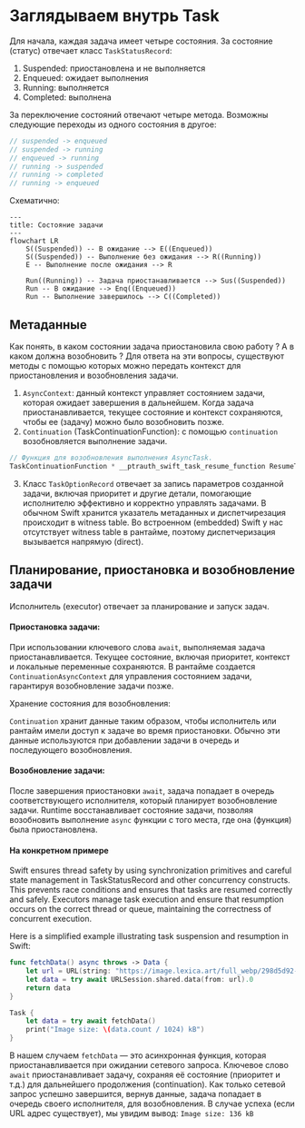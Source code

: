 # Заглядываем внутрь Task

Для начала, каждая задача имеет четыре состояния. За состояние (статус) отвечает класс `TaskStatusRecord`:

1. Suspended: приостановлена и не выполняется
2. Enqueued: ожидает выполнения
3. Running: выполняется
4. Completed: выполнена

За переключение состояний отвечают четыре метода. Возможны следующие переходы из одного состояния в другое:

```swift
// suspended -> enqueued
// suspended -> running
// enqueued -> running
// running -> suspended
// running -> completed
// running -> enqueued
```

Схематично:

```mermaid
---
title: Состояние задачи
---
flowchart LR
    S((Suspended)) -- В ожидание --> E((Enqueued))
    S((Suspended)) -- Выполнение без ожидания --> R((Running))
    E -- Выполнение после ожидания --> R
    
    Run((Running)) -- Задача приостанавливается --> Sus((Suspended))
    Run -- В ожидание --> Enq((Enqueued))
    Run -- Выполнение завершилось --> C((Completed))
```

## Метаданные

Как понять, в каком состоянии задача приостановила свою работу ? А в каком должна возобновить ?
Для ответа на эти вопросы, существуют методы с помощью которых можно передать контекст для приостановления и возобновления задачи.

1. `AsyncContext`: данный контекст управляет состоянием задачи, которая ожидает завершения в дальнейшем. Когда задача приостанавливается, текущее состояние и контекст сохраняются, чтобы ее (задачу) можно было возобновить позже.
2. `Continuation` (TaskContinuationFunction): с помощью `continuation` возобновляется выполнение задачи.

```cpp
// Функция для возобновления выполнения AsyncTask.
TaskContinuationFunction * __ptrauth_swift_task_resume_function ResumeTask;
```

3. Класс `TaskOptionRecord` отвечает за запись параметров созданной задачи, включая приоритет и другие детали, помогающие исполнителю эффективно и корректно управлять задачами.
В обычном Swift хранится указатель метаданных и диспетчирезация происходит в witness table.
Во встроенном (embedded) Swift у нас отсутствует witness table в рантайме, поэтому диспетчеризация вызывается напрямую (direct).

<!-- /// Describes type information and offers value methods for an arbitrary concrete
/// type in a way that's compatible with regular Swift and embedded Swift. In
/// regular Swift, just holds a Metadata pointer and dispatches to the value
/// witness table. In embedded Swift, because we do not have any value witness
/// tables present at runtime, the witnesses are stored and referenced directly.
///
/// This structure is created from swift_task_create, where in regular Swift, the
/// compiler provides the Metadata pointer, and in embedded Swift, a
/// TaskOptionRecord is used to provide the witnesses. -->

## Планирование, приостановка и возобновление задачи

Исполнитель (executor) отвечает за планирование и запуск задач.
<!-- Executors: An executor is responsible for scheduling and running tasks. ExecutorRef manages references to executors, ensuring that tasks are resumed on the correct executor, which can be a global concurrent queue or a custom executor.
Job Interface: The Job interface represents a unit of work that an executor can run. Both tasks and continuations are implemented as jobs, allowing them to be scheduled and executed efficiently. -->

#### Приостановка задачи:

При использовании ключевого слова `await`, выполняемая задача приостанавливается.
Текущее состояние, включая приоритет, контекст и локальные переменные сохраняются.
В рантайме создается `ContinuationAsyncContext` для управления состоянием задачи, гарантируя возобновление задачи позже.

Хранение состояния для возобновления:

`Continuation` хранит данные таким образом, чтобы исполнитель или рантайм имели доступ к задаче во время приостановки. Обычно эти данные используются при добавлении задачи в очередь и последующего возобновления.

#### Возобновление задачи:

После завершения приостановки `await`, задача попадает в очередь соответствующего исполнителя, который планирует возобновление задачи.
Runtime восстанавливает состояние задачи, позволяя возобновить выполнение `async` функции с того места, где она (функция) была приостановлена.

#### На конкретном примере

Swift ensures thread safety by using synchronization primitives and careful state management in TaskStatusRecord and other concurrency constructs. This prevents race conditions and ensures that tasks are resumed correctly and safely.
Executors manage task execution and ensure that resumption occurs on the correct thread or queue, maintaining the correctness of concurrent execution.


Here is a simplified example illustrating task suspension and resumption in Swift:

```swift
func fetchData() async throws -> Data {
    let url = URL(string: "https://image.lexica.art/full_webp/298d5d92-5735-4474-ba0c-6d6b418df251")!
    let data = try await URLSession.shared.data(from: url).0
    return data
}

Task {
    let data = try await fetchData()
    print("Image size: \(data.count / 1024) kB")
}
```

В нашем случаем `fetchData` — это асинхронная функция, которая приостанавливается при ожидании сетевого запроса.
Ключевое слово `await` приостанавливает задачу, сохраняя её состояние (приоритет и т.д.) для дальнейшего продолжения (continuation).
Как только сетевой запрос успешно завершится, вернув данные, задача попадает в очередь своего исполнителя, для возобновления.
В случае успеха (если URL адрес существует), мы увидим вывод: `Image size: 136 kB`
